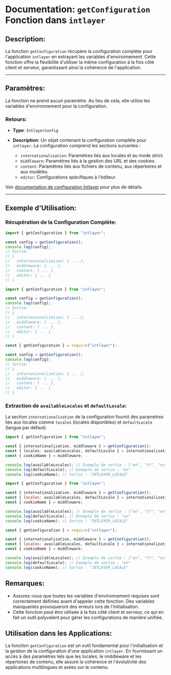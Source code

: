 # Documentation: `getConfiguration` Fonction dans `intlayer`

## Description:

La fonction `getConfiguration` récupère la configuration complète pour l'application `intlayer` en extrayant les variables d'environnement. Cette fonction offre la flexibilité d'utiliser la même configuration à la fois côté client et serveur, garantissant ainsi la cohérence de l'application.

---

## Paramètres:

La fonction ne prend aucun paramètre. Au lieu de cela, elle utilise les variables d'environnement pour la configuration.

### Retours:

- **Type**: `IntlayerConfig`
- **Description**: Un objet contenant la configuration complète pour `intlayer`. La configuration comprend les sections suivantes :

  - `internationalization`: Paramètres liés aux locales et au mode strict.
  - `middleware`: Paramètres liés à la gestion des URL et des cookies.
  - `content`: Paramètres liés aux fichiers de contenu, aux répertoires et aux modèles.
  - `editor`: Configurations spécifiques à l'éditeur.

Voir [documentation de configuration Intlayer](https://github.com/aymericzip/intlayer/blob/main/docs/fr/configuration.md) pour plus de détails.

---

## Exemple d'Utilisation:

### Récupération de la Configuration Complète:

```typescript codeFormat="typescript"
import { getConfiguration } from "intlayer";

const config = getConfiguration();
console.log(config);
// Sortie:
// {
//   internationalization: { ... },
//   middleware: { ... },
//   content: { ... },
//   editor: { ... }
// }
```

```javascript codeFormat="esm"
import { getConfiguration } from "intlayer";

const config = getConfiguration();
console.log(config);
// Sortie:
// {
//   internationalization: { ... },
//   middleware: { ... },
//   content: { ... },
//   editor: { ... }
// }
```

```javascript codeFormat="commonjs"
const { getConfiguration } = require("intlayer");

const config = getConfiguration();
console.log(config);
// Sortie:
// {
//   internationalization: { ... },
//   middleware: { ... },
//   content: { ... },
//   editor: { ... }
// }
```

### Extraction de `availableLocales` et `defaultLocale`:

La section `internationalization` de la configuration fournit des paramètres liés aux locales comme `locales` (locales disponibles) et `defaultLocale` (langue par défaut).

```typescript codeFormat="typescript"
import { getConfiguration } from "intlayer";

const { internationalization, middleware } = getConfiguration();
const { locales: availableLocales, defaultLocale } = internationalization;
const { cookieName } = middleware;

console.log(availableLocales); // Exemple de sortie : ["en", "fr", "es"]
console.log(defaultLocale); // Exemple de sortie : "en"
console.log(cookieName); // Sortie : "INTLAYER_LOCALE"
```

```javascript codeFormat="esm"
import { getConfiguration } from "intlayer";

const { internationalization, middleware } = getConfiguration();
const { locales: availableLocales, defaultLocale } = internationalization;
const { cookieName } = middleware;

console.log(availableLocales); // Exemple de sortie : ["en", "fr", "es"]
console.log(defaultLocale); // Exemple de sortie : "en"
console.log(cookieName); // Sortie : "INTLAYER_LOCALE"
```

```javascript codeFormat="commonjs"
const { getConfiguration } = require("intlayer");

const { internationalization, middleware } = getConfiguration();
const { locales: availableLocales, defaultLocale } = internationalization;
const { cookieName } = middleware;

console.log(availableLocales); // Exemple de sortie : ["en", "fr", "es"]
console.log(defaultLocale); // Exemple de sortie : "en"
console.log(cookieName); // Sortie : "INTLAYER_LOCALE"
```

## Remarques:

- Assurez-vous que toutes les variables d'environnement requises sont correctement définies avant d'appeler cette fonction. Des variables manquantes provoqueront des erreurs lors de l'initialisation.
- Cette fonction peut être utilisée à la fois côté client et serveur, ce qui en fait un outil polyvalent pour gérer les configurations de manière unifiée.

## Utilisation dans les Applications:

La fonction `getConfiguration` est un outil fondamental pour l'initialisation et la gestion de la configuration d'une application `intlayer`. En fournissant un accès à des paramètres tels que les locales, le middleware et les répertoires de contenu, elle assure la cohérence et l'évolutivité des applications multilingues et axées sur le contenu.
